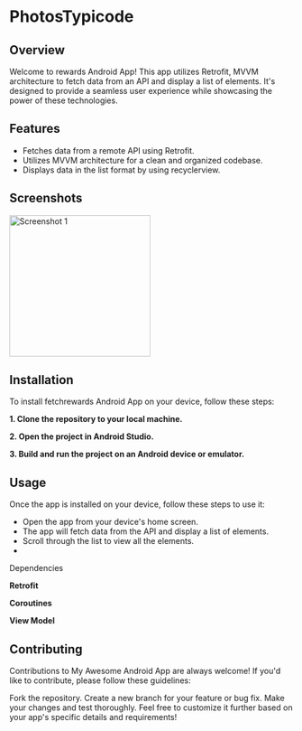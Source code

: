 # PhotosTypicode
## Overview
Welcome to rewards Android App! This app utilizes Retrofit, MVVM architecture to fetch data from an API and display a list of elements. It's designed to provide a seamless user experience while showcasing the power of these technologies.

## Features
- Fetches data from a remote API using Retrofit.
- Utilizes MVVM architecture for a clean and organized codebase.
- Displays data in the list format by using recyclerview.

## Screenshots

<img src="images/list.png" alt="Screenshot 1" width="250"/> 

## Installation
To install fetchrewards Android App on your device, follow these steps:

 **1. Clone the repository to your local machine.**
 
 **2. Open the project in Android Studio.**
 
 **3. Build and run the project on an Android device or emulator.**

## Usage
Once the app is installed on your device, follow these steps to use it:

- Open the app from your device's home screen.
- The app will fetch data from the API and display a list of elements.
- Scroll through the list to view all the elements.
- 
Dependencies

**Retrofit**

**Coroutines**

**View Model**

## Contributing
Contributions to My Awesome Android App are always welcome! If you'd like to contribute, please follow these guidelines:

Fork the repository.
Create a new branch for your feature or bug fix.
Make your changes and test thoroughly.
Feel free to customize it further based on your app's specific details and requirements!
